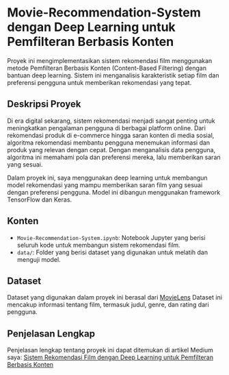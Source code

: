 # Movie-Recommendation-System dengan Deep Learning untuk Pemfilteran Berbasis Konten

Proyek ini mengimplementasikan sistem rekomendasi film menggunakan metode Pemfilteran Berbasis Konten (Content-Based Filtering) dengan bantuan deep learning. Sistem ini menganalisis karakteristik setiap film dan preferensi pengguna untuk memberikan rekomendasi yang tepat.

## Deskripsi Proyek

Di era digital sekarang, sistem rekomendasi menjadi sangat penting untuk meningkatkan pengalaman pengguna di berbagai platform online. Dari rekomendasi produk di e-commerce hingga saran konten di media sosial, algoritma rekomendasi membantu pengguna menemukan informasi dan produk yang relevan dengan cepat. Dengan menganalisis data pengguna, algoritma ini memahami pola dan preferensi mereka, lalu memberikan saran yang sesuai.

Dalam proyek ini, saya menggunakan deep learning untuk membangun model rekomendasi yang mampu memberikan saran film yang sesuai dengan preferensi pengguna. Model ini dibangun menggunakan framework TensorFlow dan Keras.

## Konten

- `Movie-Recommendation-System.ipynb`: Notebook Jupyter yang berisi seluruh kode untuk membangun sistem rekomendasi film.
- `data/`: Folder yang berisi dataset yang digunakan untuk melatih dan menguji model.

## Dataset

Dataset yang digunakan dalam proyek ini berasal dari [MovieLens](https://grouplens.org/datasets/movielens/latest/) Dataset ini mencakup informasi tentang film, termasuk judul, genre, dan rating dari pengguna.

## Penjelasan Lengkap

Penjelasan lengkap tentang proyek ini dapat ditemukan di artikel Medium saya:
[Sistem Rekomendasi Film dengan Deep Learning untuk Pemfilteran Berbasis Konten](https://medium.com/@silviadharma07/sistem-rekomendasi-film-dengan-deep-learning-untuk-pemfilteran-berbasis-konten-content-based-0d93beb472e9)

